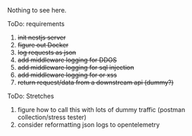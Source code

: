 Nothing to see here.

ToDo: requirements
1. ~~init nestjs server~~
1. ~~figure out Docker~~
1. ~~log requests as json~~
1. ~~add middleware logging for DDOS~~
1. ~~add middleware logging for sql injection~~
1. ~~add middleware logging for or xss~~
1. ~~return request/data from a downstream api (dummy?)~~

ToDo: Stretches
1. figure how to call this with lots of dummy traffic (postman collection/stress tester)
1. consider reformatting json logs to opentelemetry